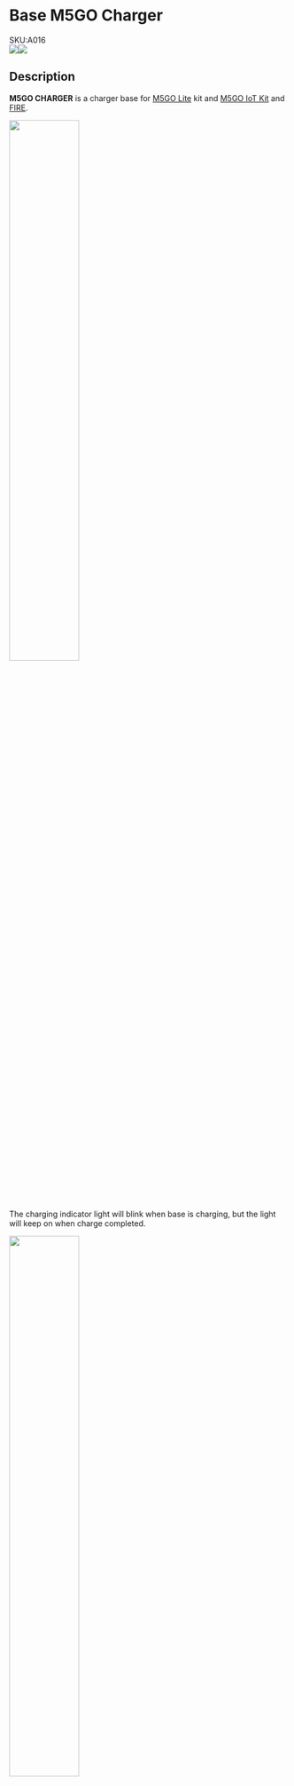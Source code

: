 # Base M5GO Charger

<div class="badge badge-pill badge-primary product_sku_tag">SKU:A016</div>

<div class="product_pic"><img src="assets/img/product_pics/base/m5go_base_06.webp"><img src="assets/img/product_pics/base/m5go_base_07.webp"></div>

## Description

**M5GO CHARGER** is a charger base for [M5GO Lite](https://docs.m5stack.com/#/en/core/m5go_lite) kit and [M5GO IoT Kit](https://docs.m5stack.com/#/en/core/m5go_lite) and [FIRE](https://docs.m5stack.com/#/en/core/m5go_lite).

<img src="assets/img/product_pics/base/m5go_base_08.webp" width="50%" height="50%">

The charging indicator light will blink when base is charging, but the light will keep on when charge completed.

<img src="assets/img/product_pics/base/m5go_charger_09.webp" width="50%" height="50%">

## Include

-  1x M5GO CHARGER
-  Type-C USB cable

## Related Link

- **[M5GO IoT Starter Kit Purchase Link](https://item.taobao.com/item.htm?spm=a1z10.3-c.w4002-1172588106.10.690a425eFsoYVX&id=568283585553)**

<script>

   var purchase_link = 'https://m5stack.com/collections/m5-base/products/battery-bottom-charging-base';

   anchor_search(purchase_link);
   scrollFunc();

</script>